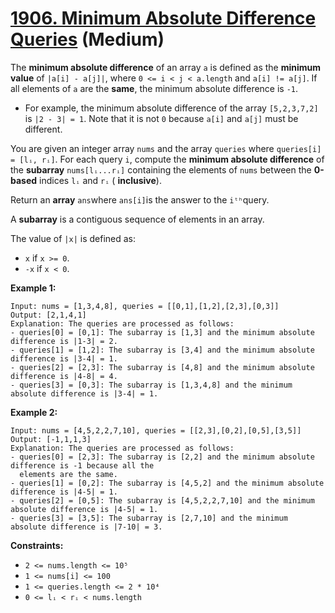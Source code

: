 # [1906. Minimum Absolute Difference Queries][link] (Medium)

[link]: https://leetcode.cn/problems/minimum-absolute-difference-queries/

The **minimum absolute difference** of an array `a` is defined as the **minimum value** of `|a[i] -
a[j]|`, where `0 <= i < j < a.length` and `a[i] != a[j]`. If all elements of `a` are the **same**,
the minimum absolute difference is `-1`.

- For example, the minimum absolute difference of the array `[5,2,3,7,2]` is `|2 - 3| = 1`. Note that
it is not `0` because `a[i]` and `a[j]` must be different.

You are given an integer array `nums` and the array `queries` where `queries[i] = [lᵢ, rᵢ]`. For
each query `i`, compute the **minimum absolute difference** of the **subarray** `nums[lᵢ...rᵢ]`
containing the elements of `nums` between the **0-based** indices `lᵢ` and `rᵢ` ( **inclusive**).

Return an **array** `ans`where `ans[i]`is the answer to the `iᵗʰ`query.

A **subarray** is a contiguous sequence of elements in an array.

The value of `|x|` is defined as:

- `x` if `x >= 0`.
- `-x` if `x < 0`.

**Example 1:**

```
Input: nums = [1,3,4,8], queries = [[0,1],[1,2],[2,3],[0,3]]
Output: [2,1,4,1]
Explanation: The queries are processed as follows:
- queries[0] = [0,1]: The subarray is [1,3] and the minimum absolute difference is |1-3| = 2.
- queries[1] = [1,2]: The subarray is [3,4] and the minimum absolute difference is |3-4| = 1.
- queries[2] = [2,3]: The subarray is [4,8] and the minimum absolute difference is |4-8| = 4.
- queries[3] = [0,3]: The subarray is [1,3,4,8] and the minimum absolute difference is |3-4| = 1.
```

**Example 2:**

```
Input: nums = [4,5,2,2,7,10], queries = [[2,3],[0,2],[0,5],[3,5]]
Output: [-1,1,1,3]
Explanation: The queries are processed as follows:
- queries[0] = [2,3]: The subarray is [2,2] and the minimum absolute difference is -1 because all the
  elements are the same.
- queries[1] = [0,2]: The subarray is [4,5,2] and the minimum absolute difference is |4-5| = 1.
- queries[2] = [0,5]: The subarray is [4,5,2,2,7,10] and the minimum absolute difference is |4-5| = 1.
- queries[3] = [3,5]: The subarray is [2,7,10] and the minimum absolute difference is |7-10| = 3.
```

**Constraints:**

- `2 <= nums.length <= 10⁵`
- `1 <= nums[i] <= 100`
- `1 <= queries.length <= 2 * 10⁴`
- `0 <= lᵢ < rᵢ < nums.length`

